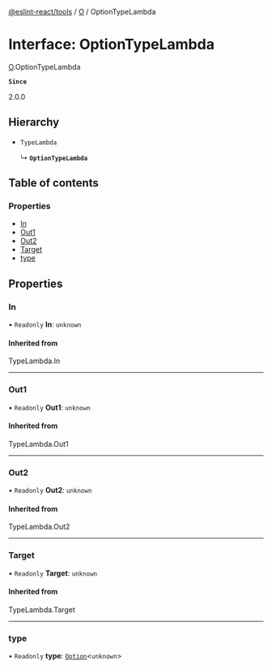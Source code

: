 [@eslint-react/tools](../README.md) / [O](../modules/O.md) / OptionTypeLambda

# Interface: OptionTypeLambda

[O](../modules/O.md).OptionTypeLambda

**`Since`**

2.0.0

## Hierarchy

- `TypeLambda`

  ↳ **`OptionTypeLambda`**

## Table of contents

### Properties

- [In](O.OptionTypeLambda.md#in)
- [Out1](O.OptionTypeLambda.md#out1)
- [Out2](O.OptionTypeLambda.md#out2)
- [Target](O.OptionTypeLambda.md#target)
- [type](O.OptionTypeLambda.md#type)

## Properties

### In

• `Readonly` **In**: `unknown`

#### Inherited from

TypeLambda.In

---

### Out1

• `Readonly` **Out1**: `unknown`

#### Inherited from

TypeLambda.Out1

---

### Out2

• `Readonly` **Out2**: `unknown`

#### Inherited from

TypeLambda.Out2

---

### Target

• `Readonly` **Target**: `unknown`

#### Inherited from

TypeLambda.Target

---

### type

• `Readonly` **type**: [`Option`](../modules/O.md#option)\<`unknown`\>
